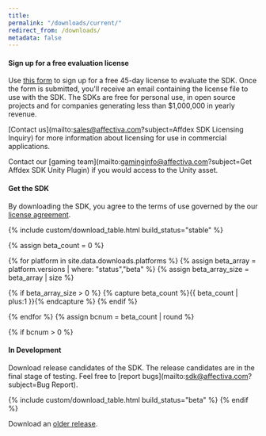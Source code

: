 ```yaml
---
title:
permalink: "/downloads/current/"
redirect_from: /downloads/
metadata: false
---
```


#### Sign up for a free evaluation license

Use [this form](http://www.affectiva.com/45-day-free-trial/) to sign up for a free 45-day license to evaluate the SDK. Once the form is submitted, you'll receive an email containing the license file to use with the SDK. The SDKs are free for personal use, in open source projects and for companies generating less than $1,000,000 in yearly revenue.

[Contact us](mailto:sales@affectiva.com?subject=Affdex SDK Licensing Inquiry) for more information about licensing for use in commercial applications.

Contact our [gaming team](mailto:gaminginfo@affectiva.com?subject=Get Affdex SDK Unity Plugin) if you would access to the Unity asset.  

#### Get the SDK

By downloading the SDK, you agree to the terms of use governed by the our [license agreement](http://www.affectiva.com/sdk-trial-license-agreement/).  

{% include custom/download_table.html build_status="stable" %}


{% assign beta_count = 0 %}

{% for platform in site.data.downloads.platforms %}
{% assign beta_array = platform.versions | where: "status","beta" %}
{% assign beta_array_size = beta_array | size %}

{% if beta_array_size > 0 %}
{% capture beta_count %}{{ beta_count | plus:1 }}{% endcapture %}
{% endif %}

{% endfor %}
{% assign bcnum = beta_count | round %}

{% if bcnum > 0 %}

#### In Development

Download release candidates of the SDK. The release candidates are in the final stage of testing. Feel free to [report bugs](mailto:sdk@affectiva.com?subject=Bug Report).  

{% include custom/download_table.html build_status="beta" %}
{% endif %}

Download an [older release](/downloads/previous).
